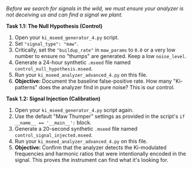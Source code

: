 *Before we search for signals in the wild, we must ensure your analyzer is not deceiving us and can find a signal we plant.*

**Task 1.1: The Null Hypothesis (Control)**
1.  Open your `ki_mseed_generator_4.py` script.
2.  Set `"signal_type": "maw"`.
3.  Critically, set the `"buildup_rate"` in `maw_params` to `0.0` or a very low number to ensure no "thumps" are generated. Keep a low `noise_level`.
4.  Generate a 24-hour synthetic `.mseed` file named `control_null_hypothesis.mseed`.
5.  Run your `ki_mseed_analyzer_advanced_4.py` on this file.
6.  **Objective:** Document the baseline false-positive rate. How many "Ki-patterns" does the analyzer find in pure noise? This is our control.

**Task 1.2: Signal Injection (Calibration)**
1.  Open your `ki_mseed_generator_4.py` script again.
2.  Use the default "Maw Thumper" settings as provided in the script's `if __name__ == '__main__':` block.
3.  Generate a 20-second synthetic `.mseed` file named `control_signal_injected.mseed`.
4.  Run your `ki_mseed_analyzer_advanced_4.py` on this file.
5.  **Objective:** Confirm that the analyzer detects the Ki-modulated frequencies and harmonic ratios that were intentionally encoded in the signal. This proves the instrument can find what it's looking for.